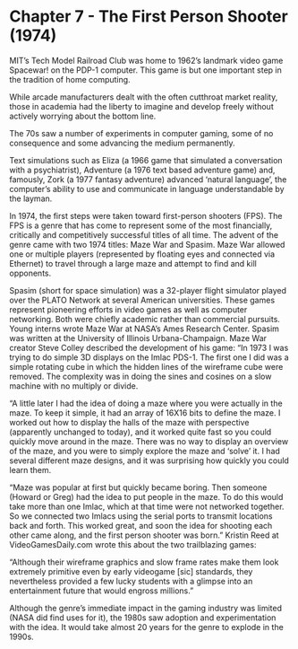 # Chapter 7 - The First Person Shooter (1974)MIT’s Tech Model Railroad Club was home to 1962’s landmark video game Spacewar! on the PDP-1 computer. This game is but one important step in the tradition of home computing.While arcade manufacturers dealt with the often cutthroat market reality, those in academia had the liberty to imagine and develop freely without actively worrying about the bottom line.The 70s saw a number of experiments in computer gaming, some of no consequence and some advancing the medium permanently.Text simulations such as Eliza (a 1966 game that simulated a conversation with a psychiatrist), Adventure (a 1976 text based adventure game) and, famously, Zork (a 1977 fantasy adventure) advanced ‘natural language’, the computer’s ability to use and communicate in language understandable by the layman.In 1974, the first steps were taken toward first-person shooters (FPS). The FPS is a genre that has come to represent some of the most financially, critically and competitively successful titles of all time.The advent of the genre came with two 1974 titles: Maze War and Spasim.Maze War allowed one or multiple players (represented by floating eyes and connected via Ethernet) to travel through a large maze and attempt to find and kill opponents.Spasim (short for space simulation) was a 32-player flight simulator played over the PLATO Network at several American universities.These games represent pioneering efforts in video games as well as computer networking. Both were chiefly academic rather than commercial pursuits. Young interns wrote Maze War at NASA’s Ames Research Center. Spasim was written at the University of Illinois Urbana-Champaign.Maze War creator Steve Colley described the development of his game:“In 1973 I was trying to do simple 3D displays on the Imlac PDS-1. The first one I did was a simple rotating cube in which the hidden lines of the wireframe cube were removed. The complexity was in doing the sines and cosines on a slow machine with no multiply or divide.“A little later I had the idea of doing a maze where you were actually in the maze. To keep it simple, it had an array of 16X16 bits to define the maze. I worked out how to display the halls of the maze with perspective (apparently unchanged to today), and it worked quite fast so you could quickly move around in the maze. There was no way to display an overview of the maze, and you were to simply explore the maze and ‘solve’ it. I had several different maze designs, and it was surprising how quickly you could learn them.“Maze was popular at first but quickly became boring. Then someone (Howard or Greg) had the idea to put people in the maze. To do this would take more than one Imlac, which at that time were not networked together. So we connected two Imlacs using the serial ports to transmit locations back and forth. This worked great, and soon the idea for shooting each other came along, and the first person shooter was born.”Kristin Reed at VideoGamesDaily.com wrote this about the two trailblazing games:“Although their wireframe graphics and slow frame rates make them look extremely primitive even by early videogame [sic] standards, they nevertheless provided a few lucky students with a glimpse into an entertainment future that would engross millions.”Although the genre’s immediate impact in the gaming industry was limited (NASA did find uses for it), the 1980s saw adoption and experimentation with the idea. It would take almost 20 years for the genre to explode in the 1990s.